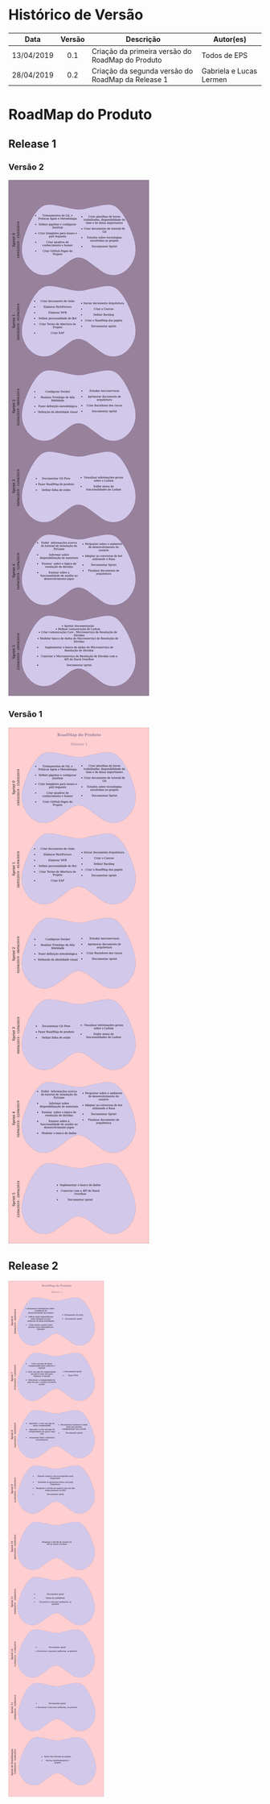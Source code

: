 # Histórico de Versão

 **Data** | **Versão** | **Descrição** | **Autor(es)**
---|:---:|---|---
13/04/2019| 0.1| Criação da primeira versão do RoadMap do Produto | Todos de EPS
28/04/2019| 0.2| Criação da segunda versão do RoadMap da Release 1| Gabriela e Lucas Lermen


# RoadMap do Produto
## Release 1
### Versão 2
![](./imagens/RoadMap_Produto-Release_1-versao2.png)
### Versão 1
![](./imagens/RoadMap_Produto-Release_1-versao1.png)
## Release 2
![](./imagens/RoadMap_Produto-Release_2.png)